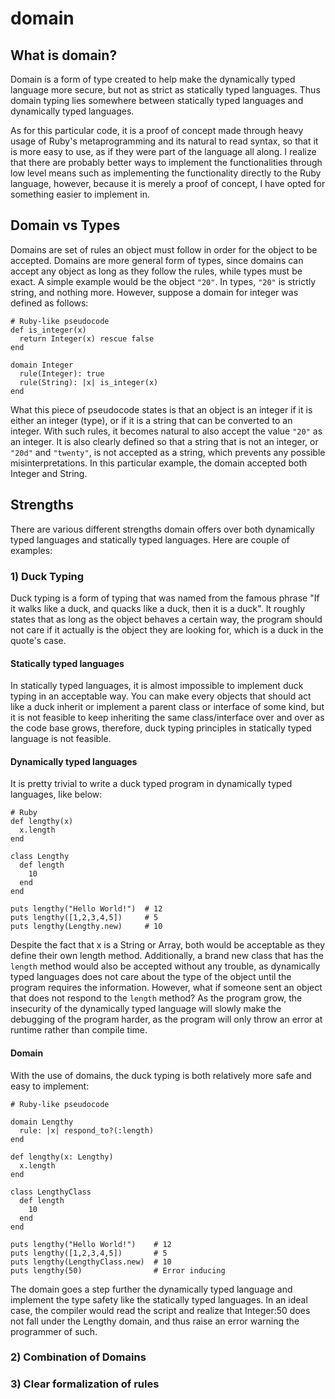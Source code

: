 # domain

## What is domain?

Domain is a form of type created to help make the dynamically typed language more secure, but not as strict as statically typed languages.  Thus domain typing lies somewhere between statically typed languages and dynamically typed languages.

As for this particular code, it is a proof of concept made through heavy usage of Ruby's metaprogramming and its natural to read syntax, so that it is more easy to use, as if they were part of the language all along.  I realize that there are probably better ways to implement the functionalities through low level means such as implementing the functionality directly to the Ruby language, however, because it is merely a proof of concept, I have opted for something easier to implement in.

## Domain vs Types

Domains are set of rules an object must follow in order for the object to be accepted.  Domains are more general form of types, since domains can accept any object as long as they follow the rules, while types must be exact.  A simple example would be the object `"20"`.  In types, `"20"` is strictly string, and nothing more.  However, suppose a domain for integer was defined as follows:

```
# Ruby-like pseudocode
def is_integer(x)
  return Integer(x) rescue false
end

domain Integer
  rule(Integer): true
  rule(String): |x| is_integer(x)
end
```

What this piece of pseudocode states is that an object is an integer if it is either an integer (type), or if it is a string that can be converted to an integer.  With such rules, it becomes natural to also accept the value `"20"` as an integer.  It is also clearly defined so that a string that is not an integer, or `"20d"` and `"twenty"`, is not accepted as a string, which prevents any possible misinterpretations.  In this particular example, the domain accepted both Integer and String.

## Strengths

There are various different strengths domain offers over both dynamically typed languages and statically typed languages.  Here are couple of examples:

### 1) Duck Typing

Duck typing is a form of typing that was named from the famous phrase "If it walks like a duck, and quacks like a duck, then it is a duck".  It roughly states that as long as the object behaves a certain way, the program should not care if it actually is the object they are looking for, which is a duck in the quote's case.

#### Statically typed languages

In statically typed languages, it is almost impossible to implement duck typing in an acceptable way.  You can make every objects that should act like a duck inherit or implement a parent class or interface of some kind, but it is not feasible to keep inheriting the same class/interface over and over as the code base grows, therefore, duck typing principles in statically typed language is not feasible.

#### Dynamically typed languages

It is pretty trivial to write a duck typed program in dynamically typed languages, like below:

```
# Ruby
def lengthy(x)
  x.length
end

class Lengthy
  def length
    10
  end
end

puts lengthy("Hello World!")  # 12
puts lengthy([1,2,3,4,5])     # 5
puts lengthy(Lengthy.new)     # 10
```

Despite the fact that x is a String or Array, both would be acceptable as they define their own length method.  Additionally, a brand new class that has the `length` method would also be accepted without any trouble, as dynamically typed languages does not care about the type of the object until the program requires the information.  However, what if someone sent an object that does not respond to the `length` method?  As the program grow, the insecurity of the dynamically typed language will slowly make the debugging of the program harder, as the program will only throw an error at runtime rather than compile time.

#### Domain

With the use of domains, the duck typing is both relatively more safe and easy to implement:

```
# Ruby-like pseudocode

domain Lengthy
  rule: |x| respond_to?(:length)
end

def lengthy(x: Lengthy)
  x.length
end

class LengthyClass
  def length
    10
  end
end

puts lengthy("Hello World!")    # 12
puts lengthy([1,2,3,4,5])       # 5
puts lengthy(LengthyClass.new)  # 10
puts lengthy(50)                # Error inducing
```

The domain goes a step further the dynamically typed language and implement the type safety like the statically typed languages.  In an ideal case, the compiler would read the script and realize that Integer:50 does not fall under the Lengthy domain, and thus raise an error warning the programmer of such.

### 2) Combination of Domains
### 3) Clear formalization of rules
